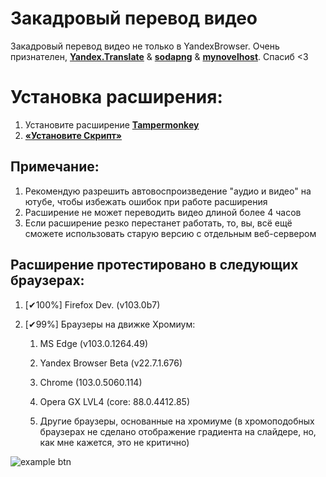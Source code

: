 # Закадровый перевод видео

Закадровый перевод видео не только в YandexBrowser.
Очень признателен, **[Yandex.Translate](https://translate.yandex.ru/)** & **[sodapng](https://github.com/sodapng)** & **[mynovelhost](https://github.com/mynovelhost)**. Спасиб <3

# Установка расширения:
1. Установите расширение **[Tampermonkey](https://www.tampermonkey.net/)**
2. **[«Установите Скрипт»](https://raw.githubusercontent.com/ilyhalight/voice-over-translation/master/vot.user.js)**

## Примечание:
1. Рекомендую разрешить автовоспроизведение "аудио и видео" на ютубе, чтобы избежать ошибок при работе расширения
2. Расширение не может переводить видео длиной более 4 часов
3. Если расширение резко перестанет работать, то, вы, всё ещё сможете использовать старую версию с отдельным веб-сервером

## Расширение протестировано в следующих браузерах:
1. [✔100%] Firefox Dev. (v103.0b7)
2. [✔99%] Браузеры на движке Хромиум:

   1. MS Edge (v103.0.1264.49)

   2. Yandex Browser Beta (v22.7.1.676)

   3. Chrome (103.0.5060.114)

   4. Opera GX LVL4 (core: 88.0.4412.85)

   5. Другие браузеры, основанные на хромиуме (в хромоподобных браузерах не сделано отображение градиента на слайдере, но, как мне кажется, это не критично)


![example btn](https://github.com/ilyhalight/voice-over-translation/blob/master/img/example.png "btn")
